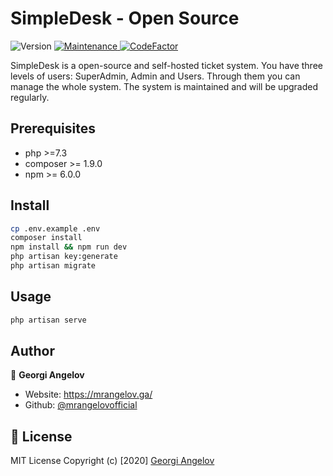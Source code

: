 <h1>SimpleDesk - Open Source</h1>
<p>
  <img alt="Version" src="https://img.shields.io/badge/version-1.0.0-blue.svg?cacheSeconds=2592000" />
  
  <a href="#" target="_blank">
    <img alt="Maintenance" src="https://img.shields.io/badge/Maintained-yes-green.svg" />
  </a>
  <a href="https://www.codefactor.io/repository/github/mrangelovofficial/simple-desk"><img src="https://www.codefactor.io/repository/github/mrangelovofficial/simple-desk/badge" alt="CodeFactor" /></a>
</p>

SimpleDesk is a open-source and self-hosted ticket system. You have three levels of users: SuperAdmin, Admin and Users. Through them you can manage the whole system. The system is maintained and will be upgraded regularly.


## Prerequisites

- php >=7.3
- composer >= 1.9.0
- npm >= 6.0.0

## Install

```sh
cp .env.example .env
composer install
npm install && npm run dev
php artisan key:generate
php artisan migrate
```

## Usage

```sh
php artisan serve
```


## Author

👤 **Georgi Angelov**

* Website: https://mrangelov.ga/
* Github: [@mrangelovofficial](https://github.com/mrangelovofficial)



## 📝 License
MIT License
Copyright (c) [2020] [Georgi Angelov](https://github.com/mrangelovofficial)
